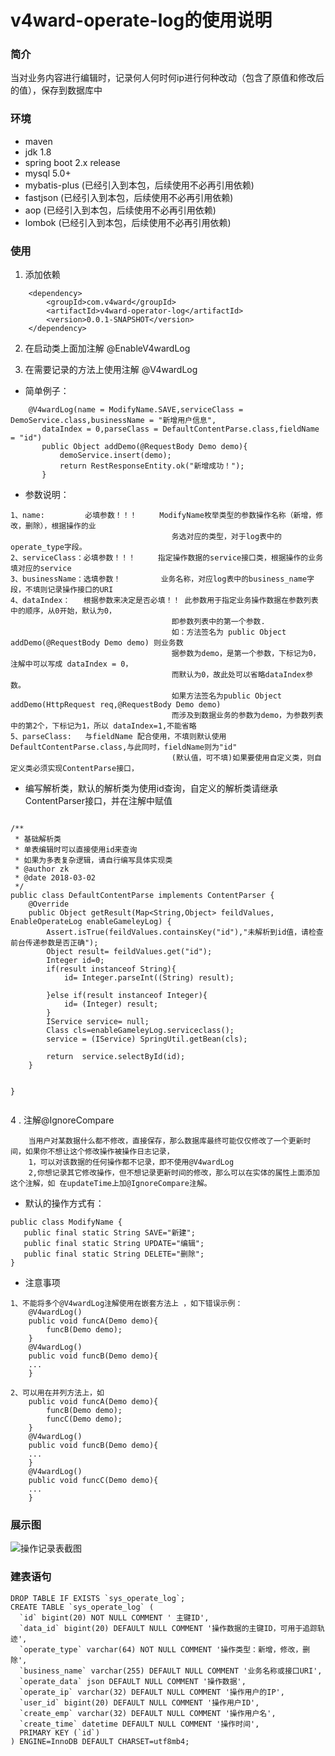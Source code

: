 # v4ward-operate-log的使用说明

### 简介
   当对业务内容进行编辑时，记录何人何时何ip进行何种改动（包含了原值和修改后的值），保存到数据库中


### 环境
- maven
- jdk 1.8
- spring boot 2.x release
- mysql 5.0+
- mybatis-plus (已经引入到本包，后续使用不必再引用依赖)
- fastjson (已经引入到本包，后续使用不必再引用依赖)
- aop (已经引入到本包，后续使用不必再引用依赖)
- lombok (已经引入到本包，后续使用不必再引用依赖)
### 使用
1. 添加依赖
```
    <dependency>
        <groupId>com.v4ward</groupId>
        <artifactId>v4ward-operator-log</artifactId>
        <version>0.0.1-SNAPSHOT</version>
    </dependency>
```

2. 在启动类上面加注解 @EnableV4wardLog

3. 在需要记录的方法上使用注解 @V4wardLog

+ 简单例子：
```
    @V4wardLog(name = ModifyName.SAVE,serviceClass = DemoService.class,businessName = "新增用户信息",
       dataIndex = 0,parseClass = DefaultContentParse.class,fieldName = "id")
       public Object addDemo(@RequestBody Demo demo){
           demoService.insert(demo);
           return RestResponseEntity.ok("新增成功！");
       }
```

+ 参数说明：
```
1、name:         必填参数！！！     ModifyName枚举类型的参数操作名称（新增，修改，删除），根据操作的业
                                    务选对应的类型，对于log表中的operate_type字段。
2、serviceClass：必填参数！！！     指定操作数据的service接口类，根据操作的业务填对应的service 
3、businessName：选填参数！         业务名称，对应log表中的business_name字段，不填则记录操作接口的URI
4、dataIndex：   根据参数来决定是否必填！！ 此参数用于指定业务操作数据在参数列表中的顺序，从0开始，默认为0，
                                    即参数列表中的第一个参数.
                                    如：方法签名为 public Object addDemo(@RequestBody Demo demo) 则业务数
                                    据参数为demo，是第一个参数，下标记为0，注解中可以写成 dataIndex = 0，
                                    而默认为0，故此处可以省略dataIndex参数。
                                    如果方法签名为public Object addDemo(HttpRequest req,@RequestBody Demo demo)
                                    而涉及到数据业务的参数为demo，为参数列表中的第2个，下标记为1，所以 dataIndex=1,不能省略
5、parseClass:   与fieldName 配合使用，不填则默认使用DefaultContentParse.class,与此同时，fieldName则为"id"
                                    (默认值，可不填)如果要使用自定义类，则自定义类必须实现ContentParse接口，                             
```

+ 编写解析类，默认的解析类为使用id查询，自定义的解析类请继承ContentParser接口，并在注解中赋值
```
 
/**
 * 基础解析类
 * 单表编辑时可以直接使用id来查询
 * 如果为多表复杂逻辑，请自行编写具体实现类
 * @author zk
 * @date 2018-03-02
 */
public class DefaultContentParse implements ContentParser {
    @Override
    public Object getResult(Map<String,Object> feildValues, EnableOperateLog enableGameleyLog) {
        Assert.isTrue(feildValues.containsKey("id"),"未解析到id值，请检查前台传递参数是否正确");
        Object result= feildValues.get("id");
        Integer id=0;
        if(result instanceof String){
            id= Integer.parseInt((String) result);

        }else if(result instanceof Integer){
            id= (Integer) result;
        }
        IService service= null;
        Class cls=enableGameleyLog.serviceclass();
        service = (IService) SpringUtil.getBean(cls);

        return  service.selectById(id);
    }


}
 
```

4 . 注解@IgnoreCompare

```$xslt
    当用户对某数据什么都不修改，直接保存，那么数据库最终可能仅仅修改了一个更新时间，如果你不想让这个修改操作被操作日志记录，
    1，可以对该数据的任何操作都不记录，即不使用@V4wardLog
    2,你想记录其它修改操作，但不想记录更新时间的修改，那么可以在实体的属性上面添加这个注解，如 在updateTime上加@IgnoreCompare注解。
```

+ 默认的操作方式有：
 ```
public class ModifyName {
    public final static String SAVE="新建";
    public final static String UPDATE="编辑";
    public final static String DELETE="删除";
}
```

+ 注意事项
```$xslt
1、不能将多个@V4wardLog注解使用在嵌套方法上 ，如下错误示例：
    @V4wardLog()
    public void funcA(Demo demo){
        funcB(Demo demo);
    }
    @V4wardLog()
    public void funcB(Demo demo){
    ...
    }
    
2、可以用在并列方法上，如
    public void funcA(Demo demo){
        funcB(Demo demo);
        funcC(Demo demo);
    }
    @V4wardLog()
    public void funcB(Demo demo){
    ...
    }
    @V4wardLog()
    public void funcC(Demo demo){
    ...
    }

```


### 展示图
![操作记录表截图](file:///C:/Users/Thinkpad/Desktop/%E6%96%B0%E5%BB%BA%E6%96%87%E4%BB%B6%E5%A4%B9/pic/log.png "操作记录表截图")


### 建表语句
```
DROP TABLE IF EXISTS `sys_operate_log`;
CREATE TABLE `sys_operate_log` (
  `id` bigint(20) NOT NULL COMMENT ' 主键ID',
  `data_id` bigint(20) DEFAULT NULL COMMENT '操作数据的主键ID，可用于追踪轨迹',
  `operate_type` varchar(64) NOT NULL COMMENT '操作类型：新增，修改，删除',
  `business_name` varchar(255) DEFAULT NULL COMMENT '业务名称或接口URI',
  `operate_data` json DEFAULT NULL COMMENT '操作数据',
  `operate_ip` varchar(32) DEFAULT NULL COMMENT '操作用户的IP',
  `user_id` bigint(20) DEFAULT NULL COMMENT '操作用户ID',
  `create_emp` varchar(32) DEFAULT NULL COMMENT '操作用户名',
  `create_time` datetime DEFAULT NULL COMMENT '操作时间',
  PRIMARY KEY (`id`)
) ENGINE=InnoDB DEFAULT CHARSET=utf8mb4;
```